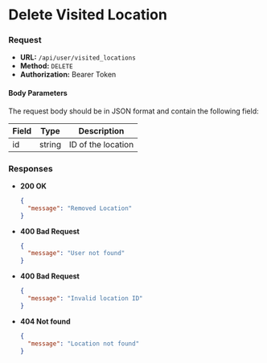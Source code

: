 # Delete Visited Location

### Request

- **URL:** `/api/user/visited_locations`
- **Method:** `DELETE`
- **Authorization:** Bearer Token

#### Body Parameters

The request body should be in JSON format and contain the following field:

| Field | Type   | Description        |
| ----- | ------ | ------------------ |
| id    | string | ID of the location |

### Responses

- **200 OK**
  ```json
  {
    "message": "Removed Location"
  }
  ```
- **400 Bad Request**
  ```json
  {
    "message": "User not found"
  }
  ```
- **400 Bad Request**
  ```json
  {
    "message": "Invalid location ID"
  }
  ```
- **404 Not found**
  ```json
  {
    "message": "Location not found"
  }
  ```
